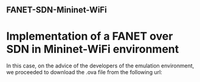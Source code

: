 ## FANET-SDN-Mininet-WiFi

# Implementation of a FANET over SDN in Mininet-WiFi environment

In this case, on the advice of the developers of the emulation environment, we proceeded to download the .ova file from the following url:
